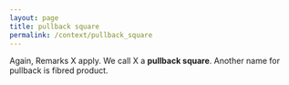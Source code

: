 ```yaml
---
layout: page
title: pullback square
permalink: /context/pullback_square
---
```

Again, Remarks X apply. We call X a **pullback square**. Another name for pullback is fibred product.
